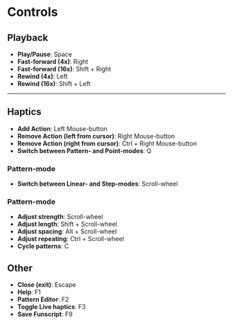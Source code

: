 # Controls

## Playback

- **Play/Pause**: Space
- **Fast-forward (4x)**: Right
- **Fast-forward (16x)**: Shift + Right
- **Rewind (4x)**: Left
- **Rewind (16x)**: Shift + Left

----

## Haptics

- **Add Action**: Left Mouse-button
- **Remove Action (left from cursor)**: Right Mouse-button 
- **Remove Action (right from cursor)**: Ctrl + Right Mouse-button
- **Switch between Pattern- and Point-modes**: Q

### Pattern-mode
- **Switch between Linear- and Step-modes**: Scroll-wheel

### Pattern-mode
- **Adjust strength**: Scroll-wheel
- **Adjust length**: Shift + Scroll-wheel
- **Adjust spacing**: Alt + Scroll-wheel
- **Adjust repeating**: Ctrl + Scroll-wheel
- **Cycle patterns**: C


## Other

- **Close (exit)**: Escape
- **Help**: F1
- **Pattern Editor**: F2
- **Toggle Live haptics**: F3
- **Save Funscript**: F9